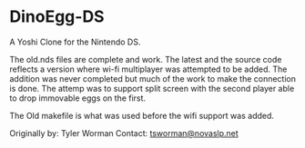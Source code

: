# DinoEgg-DS
A Yoshi Clone for the Nintendo DS.

The old.nds files are complete and work. The latest and the source code reflects a version where wi-fi multiplayer was attempted to be added.
The addition was never completed but much of the work to make the connection is done. The attemp was to support split screen with the second player able to drop immovable eggs on the first.

The Old makefile is what was used before the wifi support was added.


Originally by: Tyler Worman
Contact: tsworman@novaslp.net